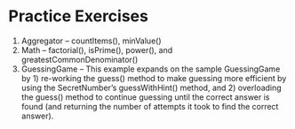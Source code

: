 # Practice Exercises

1. Aggregator – countItems(), minValue()
2. Math – factorial(), isPrime(), power(), and greatestCommonDenominator()
3. GuessingGame – This example expands on the sample GuessingGame by 1) re-working the guess() method to make guessing more efficient by using the SecretNumber’s guessWithHint() method, and 2) overloading the guess() method to continue guessing until the correct answer is found (and returning the number of attempts it took to find the correct answer).
